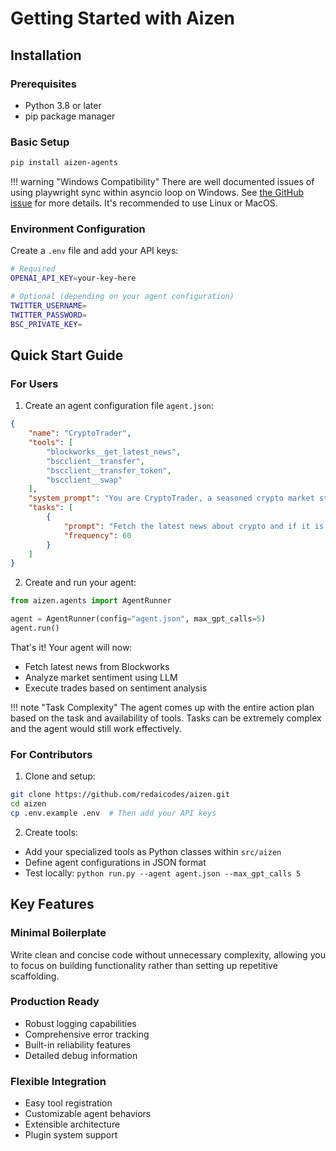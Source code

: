 # Getting Started with Aizen

## Installation

### Prerequisites

-   Python 3.8 or later
-   pip package manager

### Basic Setup

```bash
pip install aizen-agents
```

!!! warning "Windows Compatibility"
There are well documented issues of using playwright sync within asyncio loop on Windows.
See [the GitHub issue](https://github.com/microsoft/playwright-python/issues/462) for more details.
It's recommended to use Linux or MacOS.

### Environment Configuration

Create a `.env` file and add your API keys:

```bash
# Required
OPENAI_API_KEY=your-key-here

# Optional (depending on your agent configuration)
TWITTER_USERNAME=
TWITTER_PASSWORD=
BSC_PRIVATE_KEY=
```

## Quick Start Guide

### For Users

1. Create an agent configuration file `agent.json`:

```json
{
    "name": "CryptoTrader",
    "tools": [
        "blockworks__get_latest_news",
        "bscclient__transfer",
        "bscclient__transfer_token",
        "bscclient__swap"
    ],
    "system_prompt": "You are CryptoTrader, a seasoned crypto market strategist with an analytical mindset and a knack for spotting trading opportunities. Your personality combines data-driven insights with practical trading wisdom, making complex market dynamics accessible to traders of all levels.",
    "tasks": [
        {
            "prompt": "Fetch the latest news about crypto and if it is positive, I want you to swap 0.01 usdt with bnb, otherwise if negative then swap 0.0005 bnb with usdt",
            "frequency": 60
        }
    ]
}
```

2. Create and run your agent:

```python
from aizen.agents import AgentRunner

agent = AgentRunner(config="agent.json", max_gpt_calls=5)
agent.run()
```

That's it! Your agent will now:

-   Fetch latest news from Blockworks
-   Analyze market sentiment using LLM
-   Execute trades based on sentiment analysis

!!! note "Task Complexity"
The agent comes up with the entire action plan based on the task and availability of tools.
Tasks can be extremely complex and the agent would still work effectively.

### For Contributors

1. Clone and setup:

```bash
git clone https://github.com/redaicodes/aizen.git
cd aizen
cp .env.example .env  # Then add your API keys
```

2. Create tools:

-   Add your specialized tools as Python classes within `src/aizen`
-   Define agent configurations in JSON format
-   Test locally: `python run.py --agent agent.json --max_gpt_calls 5`

## Key Features

### Minimal Boilerplate

Write clean and concise code without unnecessary complexity, allowing you to focus on building functionality rather than setting up repetitive scaffolding.

### Production Ready

-   Robust logging capabilities
-   Comprehensive error tracking
-   Built-in reliability features
-   Detailed debug information

### Flexible Integration

-   Easy tool registration
-   Customizable agent behaviors
-   Extensible architecture
-   Plugin system support
